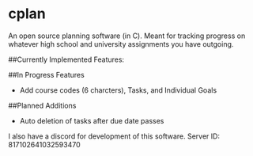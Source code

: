 # cplan
An open source planning software (in C). Meant for tracking progress on whatever high school and university assignments you have outgoing.

##Currently Implemented Features:


##In Progress Features
- Add course codes (6 charcters), Tasks, and Individual Goals

##Planned Additions
- Auto deletion of tasks after due date passes


I also have a discord for development of this software.
Server ID: 817102641032593470

